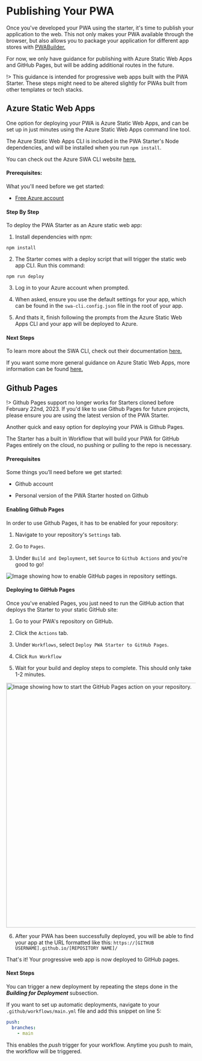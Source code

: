 # Publishing Your PWA

Once you've developed your PWA using the starter, it's time to publish your application to the web. 
This not only makes your PWA available through the browser, but also allows you to package your application for different app stores with [PWABuilder.](/builder/quick-start)

For now, we only have guidance for publishing with Azure Static Web Apps and GitHub Pages, but will be adding additional routes in the future.

!> This guidance is intended for progressive web apps built with the PWA Starter. These steps might need to be altered slightly for PWAs built from other templates or tech stacks.

## Azure Static Web Apps

One option for deploying your PWA is Azure Static Web Apps, and can be set up in just minutes using the Azure Static Web Apps command line tool.

The Azure Static Web Apps CLI is included in the PWA Starter's Node dependencies, and will be installed when you run `npm install`.

You can check out the Azure SWA CLI website [here.](https://azure.github.io/static-web-apps-cli/)

#### Prerequisites:

What you'll need before we get started:
  
* [Free Azure account](https://azure.microsoft.com/en-us/free)

#### Step By Step

To deploy the PWA Starter as an Azure static web app:

1. Install dependencies with npm:
```
npm install
```

2. The Starter comes with a deploy script that will trigger the static web app CLI. Run this command:
```
npm run deploy
```
3. Log in to your Azure account when prompted.

4. When asked, ensure you use the default settings for your app, which can be found in the `swa-cli.config.json` file in the root of your app.

5. And thats it, finish following the prompts from the Azure Static Web Apps CLI and your app will be deployed to Azure.

#### Next Steps

To learn more about the SWA CLI, check out their documentation [here.](https://azure.github.io/static-web-apps-cli/)

If you want some more general guidance on Azure Static Web Apps, more information can be found [here.](https://docs.microsoft.com/en-us/azure/static-web-apps/)

## Github Pages

!> Github Pages support no longer works for Starters cloned before February 22nd, 2023. If you'd like to use Github Pages for future projects, please ensure you are using the latest version of the PWA Starter.

Another quick and easy option for deploying your PWA is Github Pages. 

The Starter has a built in Workflow that will build your PWA for GitHub Pages entirely on the cloud, no pushing or pulling to the repo is necessary.

#### Prerequisites

Some things you’ll need before we get started:

- Github account

- Personal version of the PWA Starter hosted on Github

#### Enabling Github Pages

In order to use Github Pages, it has to be enabled for your repository:

1. Navigate to your repository's `Settings` tab.

2. Go to `Pages`.

3. Under `Build and Deployment`, set `Source` to `Github Actions` and you're good to go!

<div class="docs-image">
   <img src="/assets/starter/publishing/enable-pages.png" alt="Image showing how to enable GitHub pages in repository settings.">
</div>

#### Deploying to GitHub Pages

Once you've enabled Pages, you just need to run the GitHub action that deploys the Starter to your static GitHub site:

1. Go to your PWA's repository on GitHub.

2. Click the `Actions` tab.

3. Under `Workflows`, select `Deploy PWA Starter to GitHub Pages`.

4. Click `Run Workflow`

5. Wait for your build and deploy steps to complete. This should only take 1-2 minutes.

<div class="docs-image">
     <img src="/assets/starter/publishing/pages-build.png" alt="Image showing how to start the GitHub Pages action on your repository." width=650>
</div>

6. After your PWA has been successfully deployed, you will be able to find your app at the URL formatted like this: `https://[GITHUB USERNAME].github.io/[REPOSITORY NAME]/`

That's it! Your progressive web app is now deployed to GitHub pages.

#### Next Steps

You can trigger a new deployment by repeating the steps done in the ***Building for Deployment*** subsection.

If you want to set up automatic deployments, navigate to your `.github/workflows/main.yml` file and add this snippet on line 5:

```yml
push:
  branches:
    - main
```

This enables the *push* trigger for your workflow. Anytime you push to main, the workflow will be triggered.